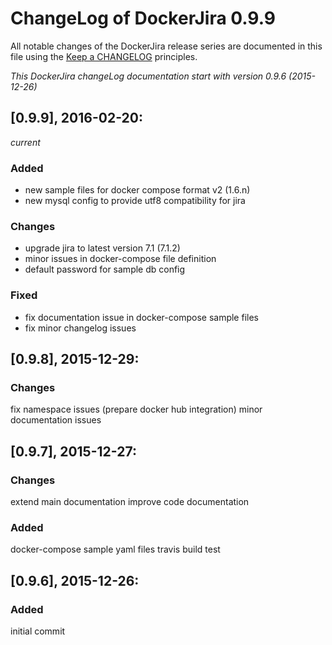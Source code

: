 # ChangeLog of DockerJira 0.9.9

All notable changes of the DockerJira release series are documented in this file using the [Keep a CHANGELOG](http://keepachangelog.com/) principles.

_This DockerJira changeLog documentation start with version 0.9.6 (2015-12-26)_

## [0.9.9], 2016-02-20:
_current_

### Added
- new sample files for docker compose format v2 (1.6.n)
- new mysql config to provide utf8 compatibility for jira

### Changes
- upgrade jira to latest version 7.1 (7.1.2)
- minor issues in docker-compose file definition
- default password for sample db config

### Fixed
- fix documentation issue in docker-compose sample files
- fix minor changelog issues

## [0.9.8], 2015-12-29:

### Changes
fix namespace issues (prepare docker hub integration)
minor documentation issues

## [0.9.7], 2015-12-27:

### Changes
extend main documentation
improve code documentation

### Added
docker-compose sample yaml files
travis build test

## [0.9.6], 2015-12-26:

### Added
initial commit
